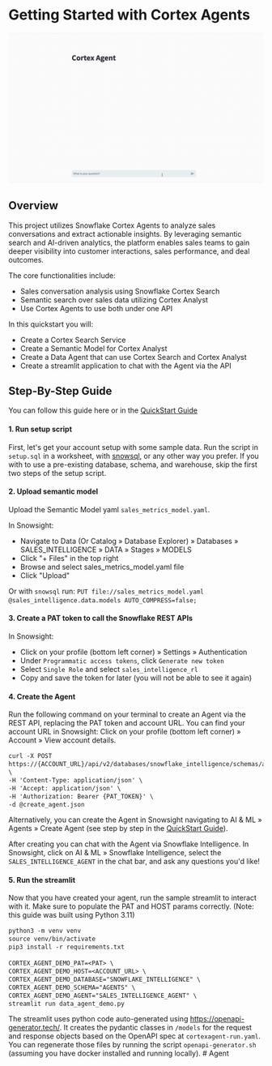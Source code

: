 # Getting Started with Cortex Agents

![Alt Text](./agent_demo_video.gif)

## Overview
This project utilizes Snowflake Cortex Agents to analyze sales conversations and extract actionable insights. 
By leveraging semantic search and AI-driven analytics, the platform enables sales teams to gain deeper visibility into 
customer interactions, sales performance, and deal outcomes.

The core functionalities include:

- Sales conversation analysis using Snowflake Cortex Search
- Semantic search over sales data utilizing Cortex Analyst
- Use Cortex Agents to use both under one API

In this quickstart you will:
- Create a Cortex Search Service
- Create a Semantic Model for Cortex Analyst
- Create a Data Agent that can use Cortex Search and Cortex Analyst
- Create a streamlit application to chat with the Agent via the API

## Step-By-Step Guide
You can follow this guide here or in the [QuickStart Guide](https://quickstarts.snowflake.com/guide/getting_started_with_cortex_agents/index.html#0)

#### 1. Run setup script
First, let's get your account setup with some sample data. Run the script in `setup.sql` in a worksheet, with 
[snowsql](https://docs.snowflake.com/en/user-guide/snowsql), or any other way you prefer.
If you with to use a pre-existing database, schema, and warehouse, skip the first two steps of the setup script.

#### 2. Upload semantic model
Upload the Semantic Model yaml `sales_metrics_model.yaml`.

In Snowsight:
- Navigate to Data (Or Catalog » Database Explorer) » Databases » SALES_INTELLIGENCE » DATA » Stages » MODELS
- Click "+ Files" in the top right
- Browse and select sales_metrics_model.yaml file
- Click "Upload"

Or with `snowsql` run: `PUT file://sales_metrics_model.yaml @sales_intelligence.data.models AUTO_COMPRESS=false;`

#### 3. Create a PAT token to call the Snowflake REST APIs
In Snowsight:
- Click on your profile (bottom left corner) » Settings » Authentication
- Under `Programmatic access tokens`, click `Generate new token`
- Select `Single Role` and select `sales_intelligence_rl`
- Copy and save the token for later (you will not be able to see it again)

#### 4. Create the Agent
Run the following command on your terminal to create an Agent via the REST API, replacing the PAT token and account URL.
You can find your account URL in Snowsight: Click on your profile (bottom left corner) » Account » View account details.
```
curl -X POST https://{ACCOUNT_URL}/api/v2/databases/snowflake_intelligence/schemas/agents/agents \
-H 'Content-Type: application/json' \
-H 'Accept: application/json' \
-H 'Authorization: Bearer {PAT_TOKEN}' \
-d @create_agent.json
```

Alternatively, you can create the Agent in Snowsight navigating to AI & ML » Agents » Create Agent (see step by step 
in the [QuickStart Guide](https://quickstarts.snowflake.com/guide/getting_started_with_cortex_agents/index.html?index=..%2F..index#3)).

After creating you can chat with the Agent via Snowflake Intelligence.
In Snowsight, click on AI & ML » Snowflake Intelligence, select the `SALES_INTELLIGENCE_AGENT` in the chat bar, and ask
any questions you'd like!

#### 5. Run the streamlit
Now that you have created your agent, run the sample streamlit to interact with it.
Make sure to populate the PAT and HOST params correctly.
(Note: this guide was built using Python 3.11)

```
python3 -m venv venv
source venv/bin/activate
pip3 install -r requirements.txt

CORTEX_AGENT_DEMO_PAT=<PAT> \
CORTEX_AGENT_DEMO_HOST=<ACCOUNT_URL> \
CORTEX_AGENT_DEMO_DATABASE="SNOWFLAKE_INTELLIGENCE" \
CORTEX_AGENT_DEMO_SCHEMA="AGENTS" \
CORTEX_AGENT_DEMO_AGENT="SALES_INTELLIGENCE_AGENT" \
streamlit run data_agent_demo.py
```

The streamlit uses python code auto-generated using https://openapi-generator.tech/. It creates the pydantic classes in
`/models` for the request and response objects based on the OpenAPI spec at `cortexagent-run.yaml`. You can regenerate
those files by running the script `openapi-generator.sh` (assuming you have docker installed and running locally).
#   A g e n t 
 
 